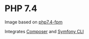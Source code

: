 # PHP 7.4

Image based on [php7.4-fpm](https://hub.docker.com/_/php)

Integrates [Composer](https://hub.docker.com/_/composer) and [Symfony CLI](https://github.com/symfony/cli)